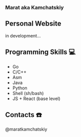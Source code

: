 ### Marat aka Kamchatskiy
## Personal Website
in development...

## Programming Skills 💻
* Go
* C/C++
* Asm
* Java
* Python
* Shell (sh/bash)
* JS + React (base level)

## Contacts ☎️
@maratkamchatskiy
